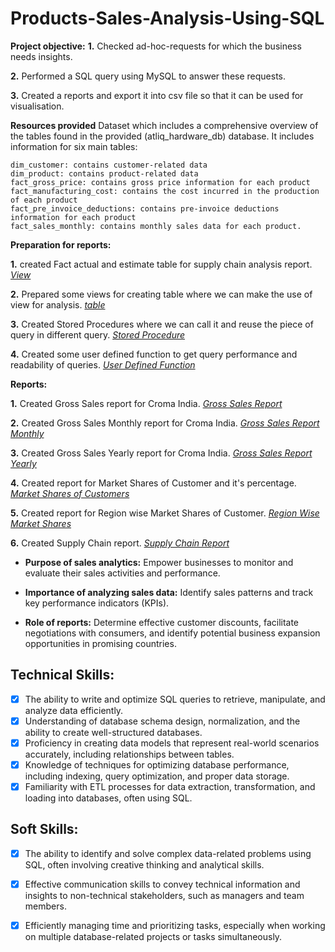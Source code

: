 # Products-Sales-Analysis-Using-SQL


 **Project objective:**
  **1.** Checked ad-hoc-requests for which the business needs insights.
    
  **2.** Performed a SQL query using MySQL to answer these requests.
    
  **3.** Created a reports and export it into csv file so that it can be used for visualisation.


**Resources provided**
    Dataset which includes a comprehensive overview of the tables found in the provided (atliq_hardware_db) database. It includes information for six       main tables:

    dim_customer: contains customer-related data
    dim_product: contains product-related data
    fact_gross_price: contains gross price information for each product
    fact_manufacturing_cost: contains the cost incurred in the production of each product
    fact_pre_invoice_deductions: contains pre-invoice deductions information for each product
    fact_sales_monthly: contains monthly sales data for each product.


**Preparation for reports:**

   **1.** created Fact actual and estimate table for supply chain analysis report.  _[View](https://github.com/Devesh252/Products-Sales-Analysis-Using-SQL/blob/main/creates%20queries/Views.txt)_
   
   **2.** Prepared some views for creating table where we can make the use of view for analysis.  _[table](https://github.com/Devesh252/Products-Sales-Analysis-Using-SQL/blob/main/creates%20queries/actual_estimate_table.txt)_
   
   **3.** Created Stored Procedures where we can call it and reuse the piece of query in different query.  _[Stored Procedure](https://github.com/Devesh252/Products-Sales-Analysis-Using-SQL/blob/main/creates%20queries/Stored%20Procedure.txt)_
   
   **4.** Created some user defined function to get query performance and readability of queries.  _[User Defined Function](https://github.com/Devesh252/Products-Sales-Analysis-Using-SQL/blob/main/creates%20queries/Functions.txt)_
   

**Reports:**

  **1.** Created Gross Sales  report for Croma India.  _[Gross Sales Report](https://github.com/Devesh252/Products-Sales-Analysis-Using-SQL/blob/main/Reports/croma_india_Gross_Sales_Report.csv)_ 

  **2.** Created Gross Sales Monthly report for Croma India.  _[Gross Sales Report Monthly](https://github.com/Devesh252/Products-Sales-Analysis-Using-SQL/blob/main/Reports/croma_india_Gross_Sales_Per_Month_Report.csv)_ 

  **3.** Created Gross Sales Yearly report for Croma India.  _[Gross Sales Report Yearly](https://github.com/Devesh252/Products-Sales-Analysis-Using-SQL/blob/main/Reports/croma_india_Gross_Sales_yearly_Report.csv)_ 

  **4.** Created report for Market Shares of Customer and it's percentage.  _[Market Shares of Customers](https://github.com/Devesh252/Products-Sales-Analysis-Using-SQL/blob/main/Reports/market_share_per_customer.csv)_ 

  **5.** Created report for Region wise Market Shares of Customer.  _[Region Wise Market Shares](https://github.com/Devesh252/Products-Sales-Analysis-Using-SQL/blob/main/Reports/regionWise_market_shares.csv)_ 

  **6.** Created Supply Chain report.  _[Supply Chain Report](https://github.com/Devesh252/Products-Sales-Analysis-Using-SQL/blob/main/Reports/supply_chain_forecast_accuracy_report_2020%262021.csv)_ 






- **Purpose of sales analytics:** Empower businesses to monitor and evaluate their sales activities and performance.

- **Importance of analyzing sales data:** Identify sales patterns and track key performance indicators (KPIs).

- **Role of reports:** Determine effective customer discounts, facilitate negotiations with consumers, and identify potential business expansion opportunities in promising countries.




## Technical Skills:
- [x]	The ability to write and optimize SQL queries to retrieve, manipulate, and analyze data efficiently.
- [x]	Understanding of database schema design, normalization, and the ability to create well-structured databases.
- [x]	Proficiency in creating data models that represent real-world scenarios accurately, including relationships between tables.
- [x]	Knowledge of techniques for optimizing database performance, including indexing, query optimization, and proper data storage.
- [x]	Familiarity with ETL processes for data extraction, transformation, and loading into databases, often using SQL.

## Soft Skills:
- [x]	The ability to identify and solve complex data-related problems using SQL, often involving creative thinking and analytical skills.
- [x]	Effective communication skills to convey technical information and insights to non-technical stakeholders, such as managers and team members.
- [x]	Efficiently managing time and prioritizing tasks, especially when working on multiple database-related projects or tasks simultaneously.



